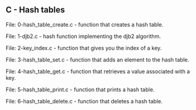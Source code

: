 ## C - Hash tables

File: 0-hash_table_create.c - function that creates a hash table.

File: 1-djb2.c - hash function implementing the djb2 algorithm.

File: 2-key_index.c - function that gives you the index of a key.

File: 3-hash_table_set.c - function that adds an element to the hash table.

File: 4-hash_table_get.c - function that retrieves a value associated with a key.

File: 5-hash_table_print.c - function that prints a hash table.

File: 6-hash_table_delete.c - function that deletes a hash table.